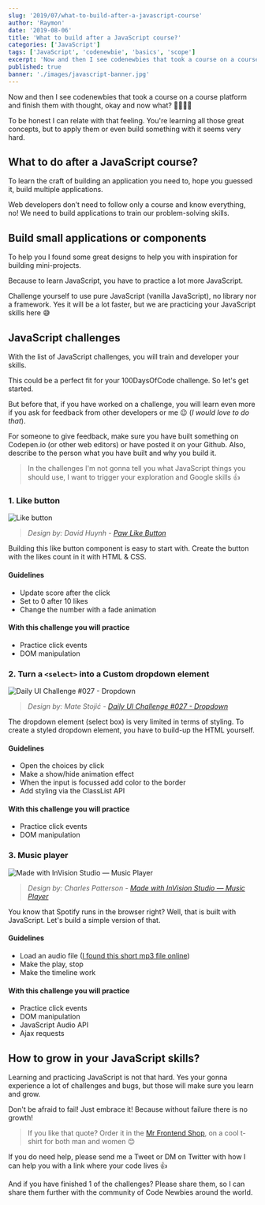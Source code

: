 ```yaml
---
slug: '2019/07/what-to-build-after-a-javascript-course'
author: 'Raymon'
date: '2019-08-06'
title: 'What to build after a JavaScript course?'
categories: ['JavaScript']
tags: ['JavaScript', 'codenewbie', 'basics', 'scope']
excerpt: 'Now and then I see codenewbies that took a course on a course platform and finish them with thought, okay and now what? 🤷‍♀️🤷‍♂️'
published: true
banner: './images/javascript-banner.jpg'
---
```


Now and then I see codenewbies that took a course on a course platform and finish them with thought, okay and now what? 🤷‍♀️🤷‍♂️

To be honest I can relate with that feeling. You're learning all those great concepts, but to apply them or even build something with it seems very hard.

## What to do after a JavaScript course?

To learn the craft of building an application you need to, hope you guessed it, build multiple applications.

Web developers don’t need to follow only a course and know everything, no! We need to build applications to train our problem-solving skills.

## Build small applications or components

To help you I found some great designs to help you with inspiration for building mini-projects.

Because to learn JavaScript, you have to practice a lot more JavaScript.

Challenge yourself to use pure JavaScript (vanilla JavaScript), no library nor a framework. Yes it will be a lot faster, but we are practicing your JavaScript skills here 😅

## JavaScript challenges

With the list of JavaScript challenges, you will train and developer your skills.

This could be a perfect fit for your 100DaysOfCode challenge. So let's get started.

But before that, if you have worked on a challenge, you will learn even more if you ask for feedback from other developers or me 😉 (_I would love to do that_).

For someone to give feedback, make sure you have built something on Codepen.io (or other web editors) or have posted it on your Github. Also, describe to the person what you have built and why you build it.

> In the challenges I'm not gonna tell you what JavaScript things you should use, I want to trigger your exploration and Google skills 👍

### 1. Like button

![Like button](https://cdn.dribbble.com/users/120192/screenshots/5307333/likeexport_3.gif)

> _Design by: David Huynh - [Paw Like Button](https://dribbble.com/shots/5307333-Paw-Like-Button)_

Building this like button component is easy to start with. Create the button with the likes count in it with HTML & CSS.

#### Guidelines

- Update score after the click
- Set to 0 after 10 likes
- Change the number with a fade animation

#### With this challenge you will practice

- Practice click events
- DOM manipulation

### 2. Turn a `<select>` into a Custom dropdown element

![Daily UI Challenge #027 - Dropdown](https://cdn.dribbble.com/users/1953501/screenshots/6167042/output.gif)

> _Design by: Mate Stojić - [Daily UI Challenge #027 - Dropdown](https://dribbble.com/shots/6167042-Daily-UI-Challenge-027-Dropdown)_

The dropdown element (select box) is very limited in terms of styling. To create a styled dropdown element, you have to build-up the HTML yourself.

#### Guidelines

- Open the choices by click
- Make a show/hide animation effect
- When the input is focussed add color to the border
- Add styling via the ClassList API

#### With this challenge you will practice

- Practice click events
- DOM manipulation

### 3. Music player

![Made with InVision Studio — Music Player](https://cdn.dribbble.com/users/121337/screenshots/4240318/music-player.gif)

> _Design by: Charles Patterson - [Made with InVision Studio — Music Player](https://dribbble.com/shots/4240318-Made-with-InVision-Studio-Music-Player)_

You know that Spotify runs in the browser right? Well, that is built with JavaScript. Let's build a simple version of that.

#### Guidelines

- Load an audio file ([I found this short mp3 file online](https://ia902508.us.archive.org/5/items/testmp3testfile/mpthreetest.mp3))
- Make the play, stop
- Make the timeline work

#### With this challenge you will practice

- Practice click events
- DOM manipulation
- JavaScript Audio API
- Ajax requests

## How to grow in your JavaScript skills?

Learning and practicing JavaScript is not that hard. Yes your gonna experience a lot of challenges and bugs, but those will make sure you learn and grow.

Don't be afraid to fail! Just embrace it! Because without failure there is no growth!

> If you like that quote? Order it in the [Mr Frontend Shop](https://shop.mrfrontend.org/product/no-growth-without-failure-short-sleeve-t-shirt/), on a cool t-shirt for both man and women 😊

If you do need help, please send me a Tweet or DM on Twitter with how I can help you with a link where your code lives 👍

And if you have finished 1 of the challenges? Please share them, so I can share them further with the community of Code Newbies around the world.
